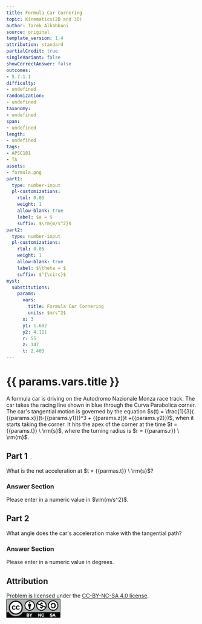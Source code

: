 ```yaml
---
title: Formula Car Cornering
topic: Kinematics(2D and 3D)
author: Tarek Alkabbani
source: original
template_version: 1.4
attribution: standard
partialCredit: true
singleVariant: false
showCorrectAnswer: false
outcomes:
- 5.7.1.1
difficulty:
- undefined
randomization:
- undefined
taxonomy:
- undefined
span:
- undefined
length:
- undefined
tags:
- APSC181
- TA
assets:
- formula.png
part1:
  type: number-input
  pl-customizations:
    rtol: 0.05
    weight: 1
    allow-blank: true
    label: $a = $
    suffix: $\rm{m/s^2}$
part2:
  type: number-input
  pl-customizations:
    rtol: 0.05
    weight: 1
    allow-blank: true
    label: $\theta = $
    suffix: $^{\circ}$
myst:
  substitutions:
    params:
      vars:
        title: Formula Car Cornering
        units: $m/s^2$
      x: 3
      y1: 1.602
      y2: 4.111
      r: 55
      z: 147
      t: 2.403
---
```

# {{ params.vars.title }}
A formula car is driving on the Autodromo Nazionale Monza race track. The car takes the racing line shown in blue through the Curva Parabolica corner.
The car's tangential motion is governed by the equation $s(t) = \frac{1}{3}( {{params.x}}(t-{{params.y1}})^3 + {{params.z}}t +{{params.y2}})$, when it starts taking the corner. It hits the apex of the corner at the time $t = {{params.t}} \ \rm{s}$, where the
turning radius is $r = {{params.r}} \ \rm{m}$.

## Part 1

What is the net acceleration at $t = {{parmas.t}} \ \rm{s}$?

### Answer Section

Please enter in a numeric value in $\rm{m/s^2}$.

## Part 2

What angle does the car's acceleration make with the tangential path?

### Answer Section

Please enter in a numeric value in degrees.

## Attribution

Problem is licensed under the [CC-BY-NC-SA 4.0 license](https://creativecommons.org/licenses/by-nc-sa/4.0/).<br> ![The Creative Commons 4.0 license requiring attribution-BY, non-commercial-NC, and share-alike-SA license.](https://raw.githubusercontent.com/firasm/bits/master/by-nc-sa.png)